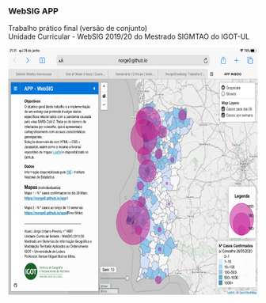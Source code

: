 <h3>WebSIG APP</h3><p></p>
Trabalho prático final (versão de conjunto)<br>
Unidade Curricular - WebSIG 2019/20 do Mestrado SIGMTAO do IGOT-UL<p></p>
<img src="websig_github.png" alt="image" width="" height="500">
